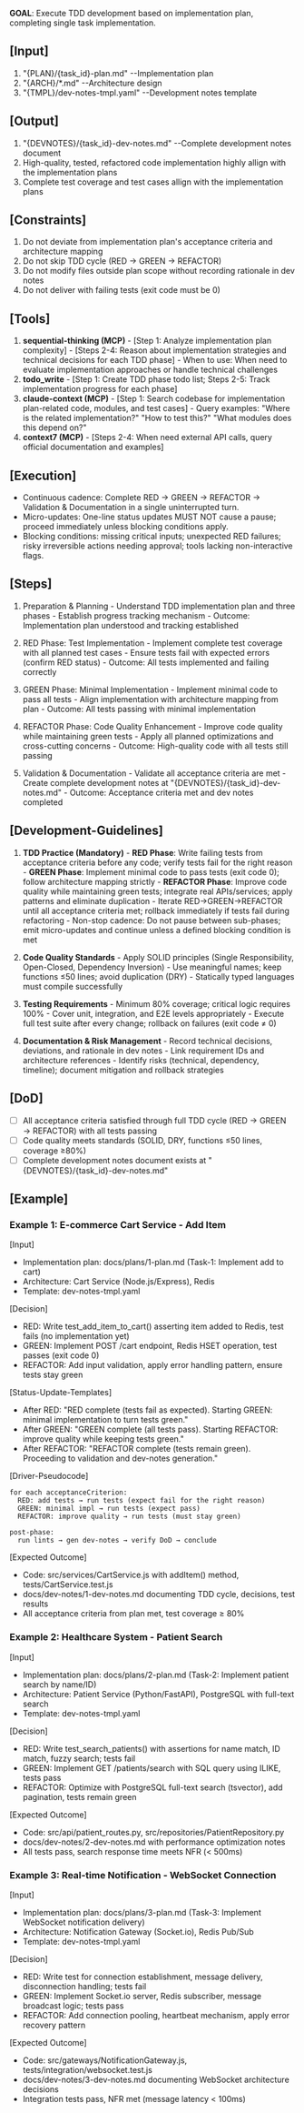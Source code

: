 **GOAL**: Execute TDD development based on implementation plan, completing single task implementation.

## [Input]
  1. "{PLAN}/{task_id}-plan.md" --Implementation plan
  2. "{ARCH}/*.md" --Architecture design
  3. "{TMPL}/dev-notes-tmpl.yaml" --Development notes template

## [Output]
  1. "{DEVNOTES}/{task_id}-dev-notes.md" --Complete development notes document
  2. High-quality, tested, refactored code implementation highly allign with the implementation plans
  3. Complete test coverage and test cases allign with the implementation plans

## [Constraints]
  1. Do not deviate from implementation plan's acceptance criteria and architecture mapping
  2. Do not skip TDD cycle (RED → GREEN → REFACTOR)
  3. Do not modify files outside plan scope without recording rationale in dev notes
  4. Do not deliver with failing tests (exit code must be 0)

## [Tools]
  1. **sequential-thinking (MCP)**
    - [Step 1: Analyze implementation plan complexity]
    - [Steps 2-4: Reason about implementation strategies and technical decisions for each TDD phase]
    - When to use: When need to evaluate implementation approaches or handle technical challenges
  2. **todo_write**
    - [Step 1: Create TDD phase todo list; Steps 2-5: Track implementation progress for each phase]
  3. **claude-context (MCP)**
    - [Step 1: Search codebase for implementation plan-related code, modules, and test cases]
    - Query examples: "Where is the related implementation?" "How to test this?" "What modules does this depend on?"
  4. **context7 (MCP)**
    - [Steps 2-4: When need external API calls, query official documentation and examples]

## [Execution]
  - Continuous cadence: Complete RED → GREEN → REFACTOR → Validation & Documentation in a single uninterrupted turn.
  - Micro-updates: One-line status updates MUST NOT cause a pause; proceed immediately unless blocking conditions apply.
  - Blocking conditions: missing critical inputs; unexpected RED failures; risky irreversible actions needing approval; tools lacking non-interactive flags.
  
## [Steps]
  1. Preparation & Planning
    - Understand TDD implementation plan and three phases
    - Establish progress tracking mechanism
    - Outcome: Implementation plan understood and tracking established

  2. RED Phase: Test Implementation
    - Implement complete test coverage with all planned test cases
    - Ensure tests fail with expected errors (confirm RED status)
    - Outcome: All tests implemented and failing correctly

  3. GREEN Phase: Minimal Implementation
    - Implement minimal code to pass all tests
    - Align implementation with architecture mapping from plan
    - Outcome: All tests passing with minimal implementation

  4. REFACTOR Phase: Code Quality Enhancement
    - Improve code quality while maintaining green tests
    - Apply all planned optimizations and cross-cutting concerns
    - Outcome: High-quality code with all tests still passing

  5. Validation & Documentation
    - Validate all acceptance criteria are met
    - Create complete development notes at "{DEVNOTES}/{task_id}-dev-notes.md"
    - Outcome: Acceptance criteria met and dev notes completed

## [Development-Guidelines]
  1. **TDD Practice (Mandatory)**
    - **RED Phase**: Write failing tests from acceptance criteria before any code; verify tests fail for the right reason
    - **GREEN Phase**: Implement minimal code to pass tests (exit code 0); follow architecture mapping strictly
    - **REFACTOR Phase**: Improve code quality while maintaining green tests; integrate real APIs/services; apply patterns and eliminate duplication
    - Iterate RED→GREEN→REFACTOR until all acceptance criteria met; rollback immediately if tests fail during refactoring
    - Non-stop cadence: Do not pause between sub-phases; emit micro-updates and continue unless a defined blocking condition is met
  
  2. **Code Quality Standards**
    - Apply SOLID principles (Single Responsibility, Open-Closed, Dependency Inversion)
    - Use meaningful names; keep functions ≤50 lines; avoid duplication (DRY)
    - Statically typed languages must compile successfully
  
  3. **Testing Requirements**
    - Minimum 80% coverage; critical logic requires 100%
    - Cover unit, integration, and E2E levels appropriately
    - Execute full test suite after every change; rollback on failures (exit code ≠ 0)
  
  4. **Documentation & Risk Management**
    - Record technical decisions, deviations, and rationale in dev notes
    - Link requirement IDs and architecture references
    - Identify risks (technical, dependency, timeline); document mitigation and rollback strategies

## [DoD]
  - [ ] All acceptance criteria satisfied through full TDD cycle (RED → GREEN → REFACTOR) with all tests passing
  - [ ] Code quality meets standards (SOLID, DRY, functions ≤50 lines, coverage ≥80%)
  - [ ] Complete development notes document exists at "{DEVNOTES}/{task_id}-dev-notes.md"

## [Example]

### Example 1: E-commerce Cart Service - Add Item
[Input]
- Implementation plan: docs/plans/1-plan.md (Task-1: Implement add to cart)
- Architecture: Cart Service (Node.js/Express), Redis
- Template: dev-notes-tmpl.yaml

[Decision]
- RED: Write test_add_item_to_cart() asserting item added to Redis, test fails (no implementation yet)
- GREEN: Implement POST /cart endpoint, Redis HSET operation, test passes (exit code 0)
- REFACTOR: Add input validation, apply error handling pattern, ensure tests stay green

[Status-Update-Templates]
- After RED: "RED complete (tests fail as expected). Starting GREEN: minimal implementation to turn tests green."
- After GREEN: "GREEN complete (all tests pass). Starting REFACTOR: improve quality while keeping tests green."
- After REFACTOR: "REFACTOR complete (tests remain green). Proceeding to validation and dev-notes generation."

[Driver-Pseudocode]
```text
for each acceptanceCriterion:
  RED: add tests → run tests (expect fail for the right reason)
  GREEN: minimal impl → run tests (expect pass)
  REFACTOR: improve quality → run tests (must stay green)

post-phase:
  run lints → gen dev-notes → verify DoD → conclude
```

[Expected Outcome]
- Code: src/services/CartService.js with addItem() method, tests/CartService.test.js
- docs/dev-notes/1-dev-notes.md documenting TDD cycle, decisions, test results
- All acceptance criteria from plan met, test coverage ≥ 80%

### Example 2: Healthcare System - Patient Search
[Input]
- Implementation plan: docs/plans/2-plan.md (Task-2: Implement patient search by name/ID)
- Architecture: Patient Service (Python/FastAPI), PostgreSQL with full-text search
- Template: dev-notes-tmpl.yaml

[Decision]
- RED: Write test_search_patients() with assertions for name match, ID match, fuzzy search; tests fail
- GREEN: Implement GET /patients/search with SQL query using ILIKE, tests pass
- REFACTOR: Optimize with PostgreSQL full-text search (tsvector), add pagination, tests remain green

[Expected Outcome]
- Code: src/api/patient_routes.py, src/repositories/PatientRepository.py
- docs/dev-notes/2-dev-notes.md with performance optimization notes
- All tests pass, search response time meets NFR (< 500ms)

### Example 3: Real-time Notification - WebSocket Connection
[Input]
- Implementation plan: docs/plans/3-plan.md (Task-3: Implement WebSocket notification delivery)
- Architecture: Notification Gateway (Socket.io), Redis Pub/Sub
- Template: dev-notes-tmpl.yaml

[Decision]
- RED: Write test for connection establishment, message delivery, disconnection handling; tests fail
- GREEN: Implement Socket.io server, Redis subscriber, message broadcast logic; tests pass
- REFACTOR: Add connection pooling, heartbeat mechanism, apply error recovery pattern

[Expected Outcome]
- Code: src/gateways/NotificationGateway.js, tests/integration/websocket.test.js
- docs/dev-notes/3-dev-notes.md documenting WebSocket architecture decisions
- Integration tests pass, NFR met (message latency < 100ms)
